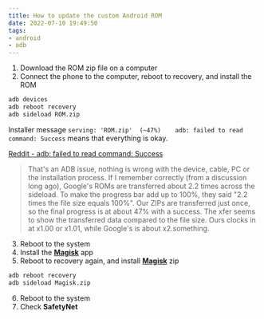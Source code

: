 ```yaml
---
title: How to update the custom Android ROM
date: 2022-07-10 19:49:50
tags:
- android
- adb
---
```


1. Download the ROM zip file on a computer
2. Connect the phone to the computer, reboot to recovery, and install the ROM
```bash
adb devices
adb reboot recovery
adb sideload ROM.zip
```
Installer message `serving: 'ROM.zip'  (~47%)    adb: failed to read command: Success` means that everything is okay.

[Reddit - adb: failed to read command: Success](https://www.reddit.com/r/LineageOS/comments/dt2et4/adb_failed_to_read_command_success/)

>  That's an ADB issue, nothing is wrong with the device, cable, PC or the installation process.
> If I remember correctly (from a discussion long ago), Google's ROMs are transferred about 2.2 times across the sideload. To make the progress bar add up to 100%, they said "2.2 times the file size equals 100%". Our ZIPs are transferred just once, so the final progress is at about 47% with a success. The xfer seems to show the transferred data compared to the file size. Ours clocks in at x1.00 or x1.01, while Google's is about x2.something.

3. Reboot to the system
4. Install the [**Magisk**](https://magisk.me/apk/) app
5. Reboot to recovery again, and install [**Magisk**](https://magisk.me/zip/) zip
```bash
adb reboot recovery
adb sideload Magisk.zip
```
6. Reboot to the system
7. Check **SafetyNet**
